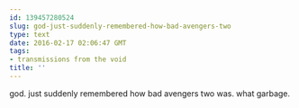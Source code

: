 ```yaml
---
id: 139457280524
slug: god-just-suddenly-remembered-how-bad-avengers-two
type: text
date: 2016-02-17 02:06:47 GMT
tags:
- transmissions from the void
title: ''
---
```

god. just suddenly remembered how bad avengers two was. what garbage.